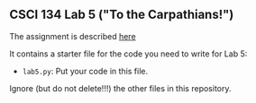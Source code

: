 CSCI 134 Lab 5 ("To the Carpathians!")
--------------------------------------

The assignment is described [here](https://docs.google.com/document/d/1y899SowSHmZttiANRdZP2_pUZ95KpY4MFuy3FhaBeas/edit?usp=sharing)

It contains a starter file for the code you need to write for Lab 5:
- `lab5.py`: Put your code in this file.

Ignore (but do not delete!!!) the other files in this repository.